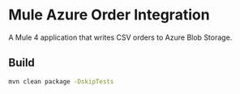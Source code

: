 # Mule Azure Order Integration
A Mule 4 application that writes CSV orders to Azure Blob Storage.

## Build
```bash
mvn clean package -DskipTests
